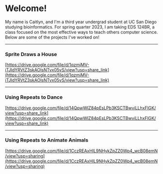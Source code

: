 # Welcome!
My name is Caitlyn, and I'm a third year undergrad student at UC San Diego studying bioinformatics. For spring quarter 2023, I am taking EDS 124BR, a class focused on the most effective ways to teach others computer science. Below are some of the projects I've worked on!

----

### Sprite Draws a House
[https://drive.google.com/file/d/1qzmjMV-iTJIdYRVtZ3skAOlsNTvx05vS/view?usp=share_link](https://drive.google.com/file/d/1qzmjMV-iTJIdYRVtZ3skAOlsNTvx05vS/view?usp=share_link)

----

### Using Repeats to Dance
[https://drive.google.com/file/d/14QpwWIZ84pEsLPb3KSCTBwviLLhxFlGK/view?usp=share_link](https://drive.google.com/file/d/14QpwWIZ84pEsLPb3KSCTBwviLLhxFlGK/view?usp=share_link)

----

### Using Repeats to Animate Animals
[https://drive.google.com/file/d/1CczREAxHlL9NHykZpZZ0Wp4_wcB08emN/view?usp=sharing](https://drive.google.com/file/d/1CczREAxHlL9NHykZpZZ0Wp4_wcB08emN/view?usp=sharing)
